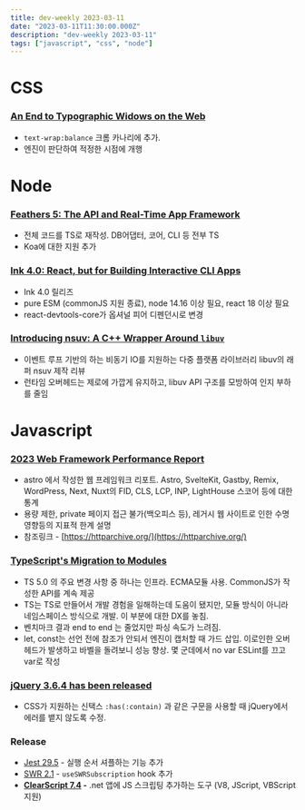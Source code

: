 ```yaml
---
title: dev-weekly 2023-03-11
date: "2023-03-11T11:30:00.000Z"
description: "dev-weekly 2023-03-11"
tags: ["javascript", "css", "node"]
---
```


# CSS

### **[An End to Typographic Widows on the Web](https://clagnut.com/blog/2424/)**

- `text-wrap:balance` 크롬 카나리에 추가.
- 엔진이 판단하여 적정한 시점에 개행

# Node

### **[Feathers 5: The API and Real-Time App Framework](https://blog.feathersjs.com/introducing-feathers-5-the-api-and-real-time-application-framework-101ae2deaaeb)**

- 전체 코드를 TS로 재작성. DB어댑터, 코어, CLI 등 전부 TS
- Koa에 대한 지원 추가

### **[Ink 4.0: React, but for Building Interactive CLI Apps](https://github.com/vadimdemedes/ink/releases/tag/v4.0.0)**

- Ink 4.0 릴리즈
- pure ESM (commonJS 지원 종료), node 14.16 이상 필요, react 18 이상 필요
- react-devtools-core가 옵셔널 피어 디펜던시로 변경

### **[Introducing nsuv: A C++ Wrapper Around `libuv`](https://nodesource.com/blog/intro-nsuv)**

- 이벤트 루프 기반의 하는 비동기 IO를 지원하는 다중 플랫폼  라이브러리 libuv의 래퍼 nsuv 제작 리뷰
- 런타임 오버헤드는 제로에 가깝게 유지하고, libuv API 구조를 모방하여 인지 부하를 줄임

# Javascript

### **[2023 Web Framework Performance Report](https://astro.build/blog/2023-web-framework-performance-report/)**

- astro 에서 작성한 웹 프레임워크 리포트. Astro, SvelteKit, Gastby, Remix, WordPress, Next, Nuxt의 FID, CLS, LCP, INP, LightHouse 스코어 등에 대한 통계
- 용량 제한, private 페이지 접근 불가(백오피스 등), 레거시 웹 사이트로 인한 수명 영향등의 지표적 한계 설명
- 참조링크 - [https://httparchive.org/](https://httparchive.org/)

### **[TypeScript's Migration to Modules](https://devblogs.microsoft.com/typescript/typescripts-migration-to-modules/)**

- TS 5.0 의 주요 변경 사항 중 하나는 인프라. ECMA모듈 사용. CommonJS가 작성한 API를 계속 제공
- TS는 TS로 만들어서 개발 경험을 일해하는데 도움이 됐지만, 모듈 방식이 아니라 네임스페이스 방식으로 개발. 이 부분에 대한 DX를 놓침.
- 벤치마크 결과 end to end 는 줄었지만 파싱 속도가 느려짐.
- let, const는 선언 전에 참조가 안되서 엔진이 캡처할 때 가드 삽입. 이로인한 오버헤드가 발생하고 바벨을 돌려보니 성능 향상. 몇 군데에서 no var ESLint를 끄고 var로 작성

### **[jQuery 3.6.4 has been released](https://blog.jquery.com/2023/03/08/jquery-3-6-4-released-selector-forgiveness/)**

- CSS가 지원하는 신택스 `:has(:contain)` 과 같은 구문을 사용할 때 jQuery에서 에러를 뱉지 않도록 수정.

### **Release**

- [Jest 29.5](https://github.com/facebook/jest/releases/tag/v29.5.0) - 실행 순서 셔플하는 기능 추가
- [SWR 2.1](https://github.com/vercel/swr/releases/tag/v2.1.0) - `useSWRSubscription` hook 추가
- **[ClearScript 7.4](https://github.com/microsoft/ClearScript/releases/tag/7.4.0) -** .net 앱에 JS 스크립팅 추가하는 도구 (V8, JScript, VBScript 지원)